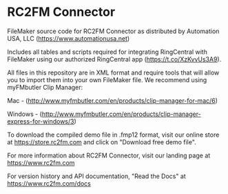 # RC2FM Connector
FileMaker source code for RC2FM Connector as distributed by Automation USA, LLC (https://www.automationusa.net)

Includes all tables and scripts required for integrating RingCentral with FileMaker using our authorized RingCentral app (https://t.co/XzKvvUs3A9).

All files in this repository are in XML format and require tools that will allow you to import them into your own FileMaker file. We recommend using myFMbutler Clip Manager:

Mac - (http://www.myfmbutler.com/en/products/clip-manager-for-mac/6) 

Windows - (http://www.myfmbutler.com/en/products/clip-manager-express-for-windows/3)

To download the compiled demo file in .fmp12 format, visit our online store at https://store.rc2fm.com and click on "Download free demo file".

For more information about RC2FM Connector, visit our landing page at https://www.rc2fm.com 

For version history and API documentation, "Read the Docs" at https://www.rc2fm.com/docs
